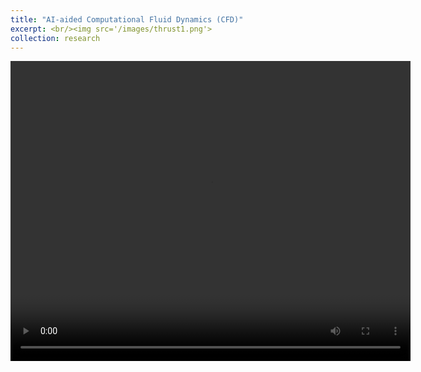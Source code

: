 ```yaml
---
title: "AI-aided Computational Fluid Dynamics (CFD)"
excerpt: <br/><img src='/images/thrust1.png'>
collection: research
---
```


<video width="640" height="480" controls>
  <source src="/images/thrust1.mp4" type="video/mp4">
</video>

